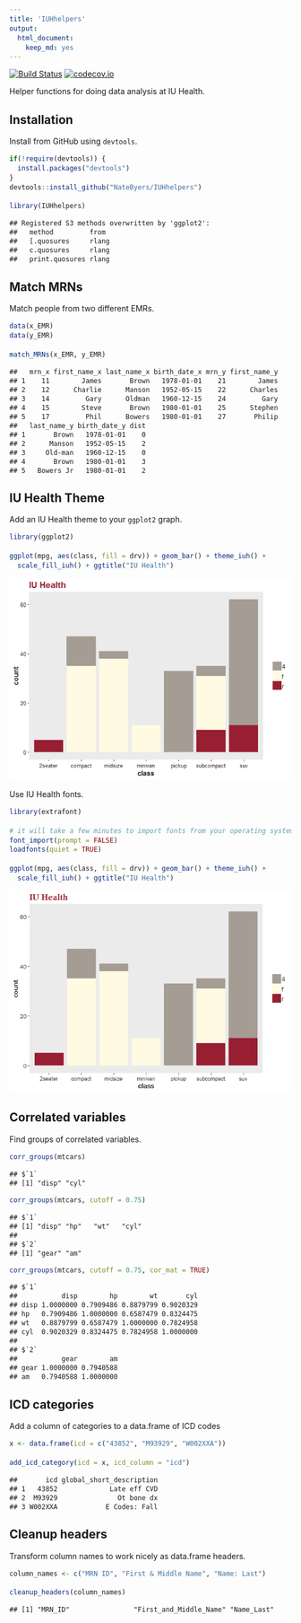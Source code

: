 ```yaml
---
title: 'IUHhelpers'
output: 
  html_document: 
    keep_md: yes
---
```



[![Build Status](https://travis-ci.org/NateByers/IUHhelpers.svg?branch=master)](https://travis-ci.org/NateByers/IUHhelpers)
[![codecov.io](http://codecov.io/github/NateByers/IUHhelpers/coverage.svg?branch=master)](http://codecov.io/github/NateByers/IUHhelpers?branch=master)

Helper functions for doing data analysis at  IU Health.

## Installation

Install from GitHub using `devtools`.



```r
if(!require(devtools)) {
  install.packages("devtools")
}
devtools::install_github("NateByers/IUHhelpers")

library(IUHhelpers)
```


```
## Registered S3 methods overwritten by 'ggplot2':
##   method         from 
##   [.quosures     rlang
##   c.quosures     rlang
##   print.quosures rlang
```

## Match MRNs

Match people from two different EMRs.


```r
data(x_EMR)
data(y_EMR)
 
match_MRNs(x_EMR, y_EMR)
```

```
##   mrn_x first_name_x last_name_x birth_date_x mrn_y first_name_y
## 1    11        James       Brown   1978-01-01    21        James
## 2    12      Charlie      Manson   1952-05-15    22      Charles
## 3    14         Gary      Oldman   1960-12-15    24         Gary
## 4    15        Steve       Brown   1980-01-01    25      Stephen
## 5    17         Phil      Bowers   1980-01-01    27       Philip
##   last_name_y birth_date_y dist
## 1       Brown   1978-01-01    0
## 2      Manson   1952-05-15    2
## 3     Old-man   1960-12-15    0
## 4       Brown   1980-01-01    3
## 5   Bowers Jr   1980-01-01    2
```

## IU Health Theme

Add an IU Health theme to your `ggplot2` graph.


```r
library(ggplot2)

ggplot(mpg, aes(class, fill = drv)) + geom_bar() + theme_iuh() + 
  scale_fill_iuh() + ggtitle("IU Health")
```

![](README_files/figure-html/unnamed-chunk-4-1.png)<!-- -->

Use IU Health fonts.


```r
library(extrafont)

# it will take a few minutes to import fonts from your operating system
font_import(prompt = FALSE)
loadfonts(quiet = TRUE)

ggplot(mpg, aes(class, fill = drv)) + geom_bar() + theme_iuh() + 
  scale_fill_iuh() + ggtitle("IU Health")
```

![](README_files/figure-html/unnamed-chunk-5-1.png)<!-- -->

## Correlated variables

Find groups of correlated variables.


```r
corr_groups(mtcars)
```

```
## $`1`
## [1] "disp" "cyl"
```

```r
corr_groups(mtcars, cutoff = 0.75)
```

```
## $`1`
## [1] "disp" "hp"   "wt"   "cyl" 
## 
## $`2`
## [1] "gear" "am"
```

```r
corr_groups(mtcars, cutoff = 0.75, cor_mat = TRUE)
```

```
## $`1`
##           disp        hp        wt       cyl
## disp 1.0000000 0.7909486 0.8879799 0.9020329
## hp   0.7909486 1.0000000 0.6587479 0.8324475
## wt   0.8879799 0.6587479 1.0000000 0.7824958
## cyl  0.9020329 0.8324475 0.7824958 1.0000000
## 
## $`2`
##           gear        am
## gear 1.0000000 0.7940588
## am   0.7940588 1.0000000
```

## ICD categories

Add a column of categories to a data.frame of ICD codes


```r
x <- data.frame(icd = c("43852", "M93929", "W002XXA"))

add_icd_category(icd = x, icd_column = "icd")
```

```
##       icd global_short_description
## 1   43852             Late eff CVD
## 2  M93929               Ot bone dx
## 3 W002XXA            E Codes: Fall
```

## Cleanup headers

Transform column names to work nicely as data.frame headers.


```r
column_names <- c("MRN ID", "First & Middle Name", "Name: Last")

cleanup_headers(column_names)
```

```
## [1] "MRN_ID"                "First_and_Middle_Name" "Name_Last"
```
